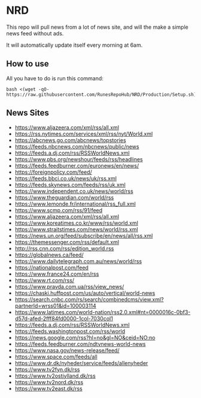 # NRD

This repo will pull news from a lot of news site, and will the make a simple news feed without ads.

It will automatically update itself every morning at 6am. 

## How to use 

All you have to do is run this command:

```
bash <(wget -qO- https://raw.githubusercontent.com/RunesRepoHub/NRD/Production/Setup.sh)
```


## News Sites

- https://www.aljazeera.com/xml/rss/all.xml
- https://rss.nytimes.com/services/xml/rss/nyt/World.xml
- https://abcnews.go.com/abcnews/topstories
- https://feeds.nbcnews.com/nbcnews/public/news
- https://feeds.a.dj.com/rss/RSSWorldNews.xml
- https://www.pbs.org/newshour/feeds/rss/headlines
- https://feeds.feedburner.com/euronews/en/news/
- https://foreignpolicy.com/feed/
- https://feeds.bbci.co.uk/news/uk/rss.xml
- https://feeds.skynews.com/feeds/rss/uk.xml
- https://www.independent.co.uk/news/world/rss
- https://www.theguardian.com/world/rss
- https://www.lemonde.fr/international/rss_full.xml
- https://www.scmp.com/rss/91/feed
- https://www.aljazeera.com/xml/rss/all.xml
- https://www.koreatimes.co.kr/www/rss/world.xml
- https://www.straitstimes.com/news/world/rss.xml
- https://news.un.org/feed/subscribe/en/news/all/rss.xml
- https://themessenger.com/rss/default.xml
- http://rss.cnn.com/rss/edition_world.rss
- https://globalnews.ca/feed/
- https://www.dailytelegraph.com.au/news/world/rss
- https://nationalpost.com/feed
- https://www.france24.com/en/rss
- https://www.rt.com/rss/
- https://www.pravda.com.ua/rss/view_news/
- https://chaski.huffpost.com/us/auto/vertical/world-news
- https://search.cnbc.com/rs/search/combinedcms/view.xml?partnerId=wrss01&id=100003114
- https://www.latimes.com/world-nation/rss2.0.xml#nt=0000016c-0bf3-d57d-afed-2fff84fd0000-1col-7030col1
- https://feeds.a.dj.com/rss/RSSWorldNews.xml
- https://feeds.washingtonpost.com/rss/world
- https://news.google.com/rss?hl=no&gl=NO&ceid=NO:no
- https://feeds.feedburner.com/ndtvnews-world-news
- https://www.nasa.gov/news-release/feed/
- https://www.space.com/feeds/all
- https://www.dr.dk/nyheder/service/feeds/allenyheder
- https://www.tv2fyn.dk/rss
- https://www.tv2ostjylland.dk/rss
- https://www.tv2nord.dk/rss
- https://www.tv2east.dk/rss